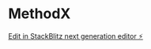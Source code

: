# MethodX

[Edit in StackBlitz next generation editor ⚡️](https://stackblitz.com/~/github.com/Razerface/MethodX)